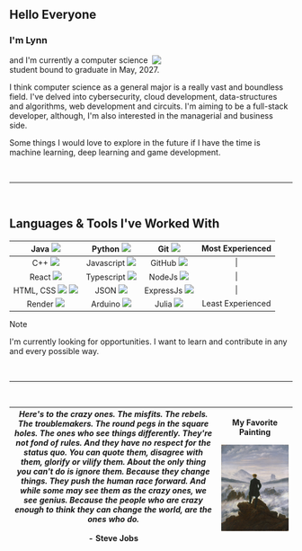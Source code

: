 ## Hello Everyone

### I'm **Lynn** 

<img align= "right" width= "250" src= "https://pa1.narvii.com/6580/8098c6e9207376889eeb0532d9f5a0723c4d73f5_hq.gif"/>

and I'm currently a computer science student bound to graduate in May, 2027. 

I think computer science as a general major is a really vast and boundless field. I've delved into cybersecurity, cloud development,
data-structures and algorithms, web development and circuits. I'm aiming to be a full-stack developer, although, I'm also interested in 
the managerial and business side. 

Some things I would love to explore in the future if I have the time is machine learning, deep learning and
game development.

<br />
<hr />
<br />

## **Languages & Tools I've Worked With** 

| Java <img src="http://img.shields.io/badge/-Java-F89820?style=flat&logo=java&logoColor=white">  | Python <img src="https://img.shields.io/badge/-Python-lightblue?style=flat&logo=python&logoColor=black">  | Git <img src="https://img.shields.io/badge/-Git-black?style=flat-square&logo=git"> | Most Experienced |
|   :---:    |  :---:  |  :---:  |  :---:  | 
| C++ <img src="https://img.shields.io/badge/-C++-blue?style=flat&logo=cplusplus&logoColor=white">  |  Javascript <img src="https://img.shields.io/badge/-Javascript-1a1919?style=flat&logo=javascript&logoColor=c9bb1c"> | GitHub <img src="https://img.shields.io/badge/-GitHub-black?style=flat-square&logo=github"> | \| |
| React <img src="https://img.shields.io/badge/-React-404040?style=flat&logo=react&logoColor=lightblue"> | Typescript <img src="https://img.shields.io/badge/-Typescript-6dc9c8?style=flat&logo=typescript&logoColor=white"> | NodeJs <img src="https://img.shields.io/badge/-Nodejs-black?style=flat-square&logo=Node.js"> | \| |
| HTML, CSS <img src="https://img.shields.io/badge/-HTML5-db5807?style=flat&logo=html5&logoColor=adacac"> <img src="https://img.shields.io/badge/-CSS-bdbdbd?style=flat&logo=css3&logoColor=086382"> | JSON <img src="https://img.shields.io/badge/-JSON-black?style=flat-square&logo=json">  | ExpressJs <img src="https://img.shields.io/badge/-Express-black?style=flat-square&logo=expressjs"> | \| |
| Render <img src="https://img.shields.io/badge/-Render-black?style=flat-square&logo=render"> | Arduino <img src="https://img.shields.io/badge/-Arduino-black?style=flat-square&logo=arduino">  |  Julia <img src="https://img.shields.io/badge/-Julia-1a1919?style=flat&logo=julia&logoColor=red">  | Least Experienced |

> [!NOTE]
> I'm currently looking for opportunities. I want to learn and contribute in any and every possible way.

<br />
<hr />
<br />

| *Here's to the crazy ones. The misfits. The rebels. The troublemakers. The round pegs in the square holes. The ones who see things differently. They're not fond of rules. And they have no respect for the status quo. You can quote them, disagree with them, glorify or vilify them. About the only thing you can't do is ignore them. Because they change things. They push the human race forward. And while some may see them as the crazy ones, we see genius. Because the people who are crazy enough to think they can change the world, are the ones who do.* <br /> <br />  - Steve Jobs| <p>My Favorite Painting</p> <img src="/img1.jpeg" alt="Painting, Wanderer Above The Sea Of Fogs" width="1000"/>&nbsp; |
|   :---:    |  :---:  | 


<!--
**loofsan/loofsan** is a ✨ _special_ ✨ repository because its `README.md` (this file) appears on your GitHub profile.

Here are some ideas to get you started:

- 🔭 I’m currently working on ...
- 🌱 I’m currently learning ...
- 👯 I’m looking to collaborate on ...
- 🤔 I’m looking for help with ...
- 💬 Ask me about ...
- 📫 How to reach me: ...
- 😄 Pronouns: ...
- ⚡ Fun fact: ...
-->
